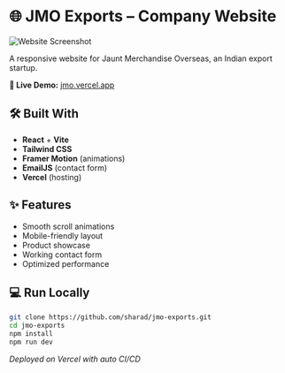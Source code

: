 # 🌐 JMO Exports – Company Website  

![Website Screenshot](https://github.com/user-attachments/assets/e05bd1ce-515b-4e38-8dd7-75525b8f2c7a)  

A responsive website for Jaunt Merchandise Overseas, an Indian export startup.  

**🔗 Live Demo:** [jmo.vercel.app](https://jmo.vercel.app/)  

## 🛠️ Built With  

- **React** + **Vite**  
- **Tailwind CSS**  
- **Framer Motion** (animations)  
- **EmailJS** (contact form)  
- **Vercel** (hosting)  

## ✨ Features  

- Smooth scroll animations  
- Mobile-friendly layout  
- Product showcase  
- Working contact form  
- Optimized performance  

## 💻 Run Locally  

```bash
git clone https://github.com/sharad/jmo-exports.git
cd jmo-exports
npm install
npm run dev
```

*Deployed on Vercel with auto CI/CD* 
